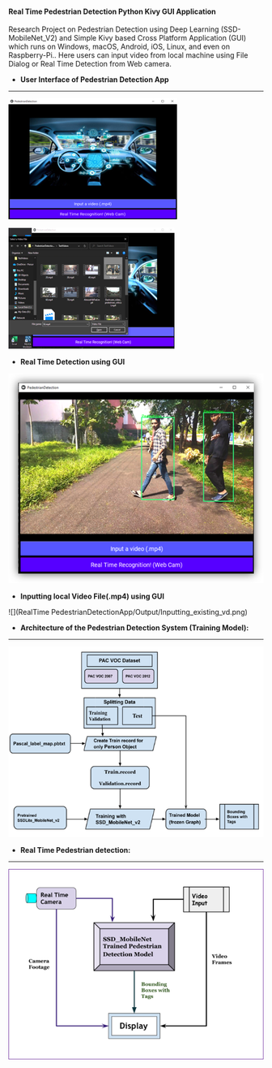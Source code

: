 #### Real Time Pedestrian Detection Python Kivy GUI Application

<p> Research Project on Pedestrian Detection using Deep Learning (SSD-MobileNet_V2) and Simple Kivy based  Cross Platform Application (GUI) which runs on Windows, macOS, Android, iOS, Linux, and even on Raspberry-Pi.. Here users can input video from local machine using File Dialog or Real Time Detection from Web camera.</p>

* <b>User Interface of Pedestrian Detection App</b>
---
![](RealTime_PedestrianDetectionApp/Output/GUI_Kivy.png)


![](RealTime_PedestrianDetectionApp\Output\GUI_File_Dialog.png)

* <b>Real Time Detection using GUI</b>

![](RealTime_PedestrianDetectionApp/Output/RealTime_sample.png)

* <b>Inputting local Video File(.mp4) using GUI</b>

![](RealTime PedestrianDetectionApp/Output/Inputting_existing_vd.png)


* <b>Architecture of the Pedestrian Detection System (Training Model):</b>
---
![](Ped_detection_Research/Arch_Images/Architecture.png)


* <b>Real Time Pedestrian detection: </b>
---
![](Ped_detection_Research/Arch_Images/RealTime_Architecture.png)



   